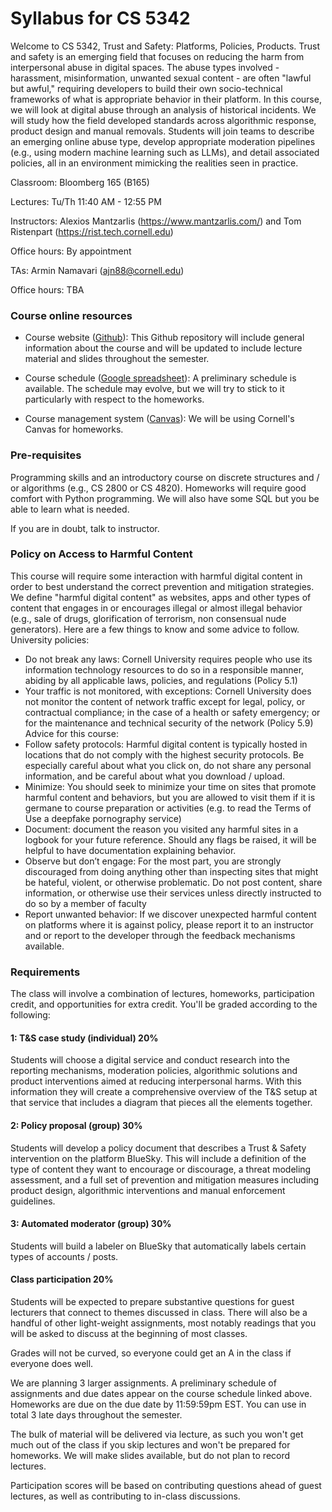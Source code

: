 # Syllabus for CS 5342

Welcome to CS 5342, Trust and Safety: Platforms, Policies, Products.  Trust and
safety is an emerging field that focuses on reducing the harm from interpersonal
abuse in digital spaces.  The abuse types involved - harassment, misinformation,
unwanted sexual content - are often "lawful but awful," requiring developers to
build their own socio-technical frameworks of what is appropriate behavior in
their platform.  In this course, we will look at digital abuse through an
analysis of historical incidents. We will study how the field developed
standards across algorithmic response, product design and manual removals.
Students will join teams to describe an emerging online abuse type, develop
appropriate moderation pipelines (e.g., using modern machine learning such as
LLMs), and detail associated policies, all in an environment mimicking the
realities seen in practice.


Classroom: Bloomberg 165  (B165)

Lectures: Tu/Th 11:40 AM - 12:55 PM

Instructors: Alexios Mantzarlis (https://www.mantzarlis.com/) and Tom Ristenpart
(https://rist.tech.cornell.edu)

Office hours: By appointment

TAs: Armin Namavari (ajn88@cornell.edu)

Office hours: TBA


### Course online resources

* Course website ([Github](https://github.com/tomrist/cs5342-spring2025)): This
  Github repository will include general information about the course and will
  be updated to include lecture material and slides throughout the semester.

* Course schedule ([Google
  spreadsheet](https://docs.google.com/spreadsheets/d/1mrZBajxnAd-2T20SQ8vEQPFe_OfJxgf3SHRs_5uJePU/edit?usp=sharing)):
  A preliminary schedule is available. The schedule may evolve, but we will try
  to stick to it particularly with respect to the homeworks.

* Course management system ([Canvas](https://canvas.cornell.edu/courses/73990)):
  We will be using Cornell's Canvas for homeworks. 


### Pre-requisites

Programming skills and an introductory course on discrete structures and / or
algorithms (e.g., CS 2800 or CS 4820). Homeworks will require good comfort with
Python programming. We will also have some SQL but you be able to learn what is
needed. 

If you are in doubt, talk to instructor.


### Policy on Access to Harmful Content

This course will require some interaction with harmful digital content in order
to best understand the correct prevention and mitigation strategies.  We define
"harmful digital content" as websites, apps and other types of content that
engages in or encourages illegal or almost illegal behavior (e.g., sale of
drugs, glorification of terrorism, non consensual nude generators).  Here are a
few things to know and some advice to follow. University policies:
 
* Do not break any laws: Cornell University requires people who use its
  information technology resources to do so in a responsible manner, abiding by
  all applicable laws, policies, and regulations (Policy 5.1)
* Your traffic is not monitored, with exceptions: Cornell University does not
monitor the content of network traffic except for legal, policy, or contractual
compliance; in the case of a health or safety emergency; or for the maintenance
and technical security of the network (Policy 5.9) Advice for this course:
* Follow safety protocols: Harmful digital content is typically hosted in
locations that do not comply with the highest security protocols. Be especially
careful about what you click on, do not share any personal information, and be
careful about what you download / upload.
* Minimize: You should seek to minimize your time on sites that promote harmful
  content and behaviors, but you are allowed to visit them if it is germane to
  course preparation or activities (e.g. to read the Terms of Use a deepfake
  pornography service)
* Document: document the reason you visited any harmful sites in a logbook for
  your future reference. Should any flags be raised, it will be helpful to have
  documentation explaining behavior.
* Observe but don’t engage: For the most part, you are strongly discouraged from
  doing anything other than inspecting sites that might be hateful, violent, or
  otherwise problematic. Do not post content, share information, or otherwise
  use their services unless directly instructed to do so by a member of faculty
* Report unwanted behavior: If we discover unexpected harmful content on
  platforms where it is against policy, please report it to an instructor and or
  report to the developer through the feedback mechanisms available.


### Requirements

The class will involve a combination of lectures, homeworks, participation
credit, and opportunities for extra credit. You'll be graded according to the
following:

#### 1: T&S case study (individual) 20%
Students will choose a digital service and conduct research into the reporting mechanisms, moderation policies, algorithmic solutions and product interventions aimed at reducing interpersonal harms. With this information they will create a comprehensive overview of the T&S setup at that service that includes a diagram that pieces all the elements together.

#### 2: Policy proposal (group) 30%
Students will develop a policy document that describes a Trust & Safety intervention on the platform BlueSky. This will include a definition of the type of content they want to encourage or discourage, a threat modeling assessment, and a full set of prevention and mitigation measures including product design, algorithmic interventions and manual enforcement guidelines. 

#### 3: Automated moderator (group) 30%
Students will build a labeler on BlueSky that automatically labels certain types of accounts / posts.

#### Class participation 20%
Students will be expected to prepare substantive questions for guest lecturers that connect to themes discussed in class. There will also be a handful of other light-weight assignments, most notably readings that you will be asked to discuss at the beginning of most classes.


Grades will not be curved, so everyone could get an A in the class if everyone
does well. 

We are planning 3 larger assignments. A preliminary schedule of assignments and
due dates appear on the course schedule linked above. Homeworks are due on the
due date by 11:59:59pm EST. You can use in total 3 late days throughout the
semester. 

The bulk of material will be delivered via lecture, as such you won't get much
out of the class if you skip lectures and won't be prepared for homeworks. We
will make slides available, but do not plan to record lectures.  

Participation scores will be based on contributing questions ahead of guest
lectures, as well as contributing to in-class discussions. 





